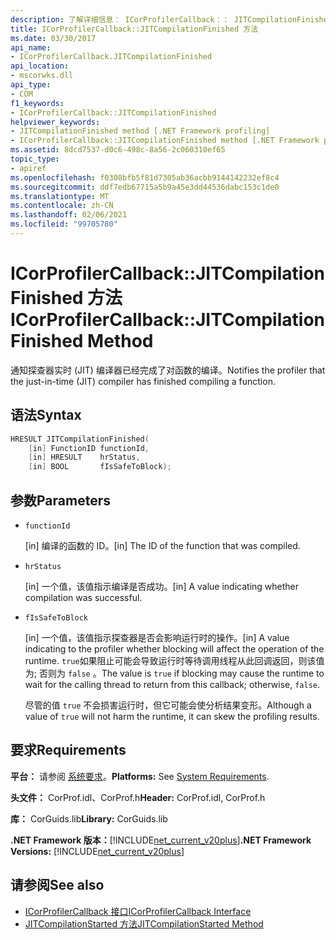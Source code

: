 ```yaml
---
description: 了解详细信息： ICorProfilerCallback：： JITCompilationFinished 方法
title: ICorProfilerCallback::JITCompilationFinished 方法
ms.date: 03/30/2017
api_name:
- ICorProfilerCallback.JITCompilationFinished
api_location:
- mscorwks.dll
api_type:
- COM
f1_keywords:
- ICorProfilerCallback::JITCompilationFinished
helpviewer_keywords:
- JITCompilationFinished method [.NET Framework profiling]
- ICorProfilerCallback::JITCompilationFinished method [.NET Framework profiling]
ms.assetid: 8dcd7537-d0c6-498c-8a56-2c060310ef65
topic_type:
- apiref
ms.openlocfilehash: f0308bfb5f81d7305ab36acbb9144142232ef8c4
ms.sourcegitcommit: ddf7edb67715a5b9a45e3dd44536dabc153c1de0
ms.translationtype: MT
ms.contentlocale: zh-CN
ms.lasthandoff: 02/06/2021
ms.locfileid: "99705780"
---
```

# <a name="icorprofilercallbackjitcompilationfinished-method"></a><span data-ttu-id="bcf72-103">ICorProfilerCallback::JITCompilationFinished 方法</span><span class="sxs-lookup"><span data-stu-id="bcf72-103">ICorProfilerCallback::JITCompilationFinished Method</span></span>

<span data-ttu-id="bcf72-104">通知探查器实时 (JIT) 编译器已经完成了对函数的编译。</span><span class="sxs-lookup"><span data-stu-id="bcf72-104">Notifies the profiler that the just-in-time (JIT) compiler has finished compiling a function.</span></span>  
  
## <a name="syntax"></a><span data-ttu-id="bcf72-105">语法</span><span class="sxs-lookup"><span data-stu-id="bcf72-105">Syntax</span></span>  
  
```cpp  
HRESULT JITCompilationFinished(  
    [in] FunctionID functionId,  
    [in] HRESULT    hrStatus,  
    [in] BOOL       fIsSafeToBlock);  
```  
  
## <a name="parameters"></a><span data-ttu-id="bcf72-106">参数</span><span class="sxs-lookup"><span data-stu-id="bcf72-106">Parameters</span></span>

- `functionId`

  <span data-ttu-id="bcf72-107">\[in] 编译的函数的 ID。</span><span class="sxs-lookup"><span data-stu-id="bcf72-107">\[in] The ID of the function that was compiled.</span></span>

- `hrStatus`

  <span data-ttu-id="bcf72-108">\[in] 一个值，该值指示编译是否成功。</span><span class="sxs-lookup"><span data-stu-id="bcf72-108">\[in] A value indicating whether compilation was successful.</span></span>

- `fIsSafeToBlock`

  <span data-ttu-id="bcf72-109">\[in] 一个值，该值指示探查器是否会影响运行时的操作。</span><span class="sxs-lookup"><span data-stu-id="bcf72-109">\[in] A value indicating to the profiler whether blocking will affect the operation of the runtime.</span></span> <span data-ttu-id="bcf72-110">`true`如果阻止可能会导致运行时等待调用线程从此回调返回，则该值为; 否则为 `false` 。</span><span class="sxs-lookup"><span data-stu-id="bcf72-110">The value is `true` if blocking may cause the runtime to wait for the calling thread to return from this callback; otherwise, `false`.</span></span>

  <span data-ttu-id="bcf72-111">尽管的值 `true` 不会损害运行时，但它可能会使分析结果变形。</span><span class="sxs-lookup"><span data-stu-id="bcf72-111">Although a value of `true` will not harm the runtime, it can skew the profiling results.</span></span>

## <a name="requirements"></a><span data-ttu-id="bcf72-112">要求</span><span class="sxs-lookup"><span data-stu-id="bcf72-112">Requirements</span></span>  

 <span data-ttu-id="bcf72-113">**平台：** 请参阅 [系统要求](../../get-started/system-requirements.md)。</span><span class="sxs-lookup"><span data-stu-id="bcf72-113">**Platforms:** See [System Requirements](../../get-started/system-requirements.md).</span></span>  
  
 <span data-ttu-id="bcf72-114">**头文件：** CorProf.idl、CorProf.h</span><span class="sxs-lookup"><span data-stu-id="bcf72-114">**Header:** CorProf.idl, CorProf.h</span></span>  
  
 <span data-ttu-id="bcf72-115">**库：** CorGuids.lib</span><span class="sxs-lookup"><span data-stu-id="bcf72-115">**Library:** CorGuids.lib</span></span>  
  
 <span data-ttu-id="bcf72-116">**.NET Framework 版本：**[!INCLUDE[net_current_v20plus](../../../../includes/net-current-v20plus-md.md)]</span><span class="sxs-lookup"><span data-stu-id="bcf72-116">**.NET Framework Versions:** [!INCLUDE[net_current_v20plus](../../../../includes/net-current-v20plus-md.md)]</span></span>  
  
## <a name="see-also"></a><span data-ttu-id="bcf72-117">请参阅</span><span class="sxs-lookup"><span data-stu-id="bcf72-117">See also</span></span>

- [<span data-ttu-id="bcf72-118">ICorProfilerCallback 接口</span><span class="sxs-lookup"><span data-stu-id="bcf72-118">ICorProfilerCallback Interface</span></span>](icorprofilercallback-interface.md)
- [<span data-ttu-id="bcf72-119">JITCompilationStarted 方法</span><span class="sxs-lookup"><span data-stu-id="bcf72-119">JITCompilationStarted Method</span></span>](icorprofilercallback-jitcompilationstarted-method.md)

